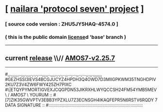 
# [ [nailara 'protocol seven' project](http://nailara.network/) ]

### [ source code version : ZHU5JY5HAQ-4574.0 ]

### ( this is the public domain [license](../license)d 'base' branch )
---
## current [release](https://github.com/nailara-technologies/protocol-7/releases) \\\\// [AMOS7-v2.25.7](https://github.com/nailara-technologies/protocol-7/releases/tag/AMOS7-v2.25.7)
---

#,,.,,,,,,..,,,.,,,,.,.,.,...,,,,,..,,,,.,.,.,..,,...,...,,..,...,,.,,.,,,,,,,
#GEZHSSI3IEVS4BCGJUCYZ4HPDH3Q4OWD7D3MIIGPKWM35TNGHDPIV2KU7Z3V4ZW6FWY425ZH7PIXC
#\\\|ETQYPYMORTIGVEXJCQGPDN53JIKRXHLWYQCCSH24FM54YMB5MEV \ / AMOS7 \ YOURUM ::
#\[7]ZIK35GWVPTV3EBB3YPZXLU7Z3ECNSGH4IKAQFEPR5N6RSTV6RQDY 7  DATA SIGNATURE ::
#:::::::::::::::::::::::::::::::::::::::::::::::::::::::::::::::::::::::::::::
